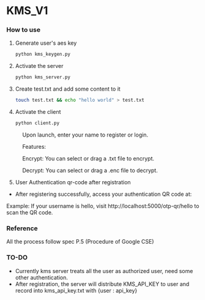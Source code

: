 # KMS_V1

### How to use
1. Generate user's aes key
   ```sh
   python kms_keygen.py
   ```

2. Activate the server
   ```sh
   python kms_server.py
   ```

3. Create test.txt and add some content to it  
   ```sh
   touch test.txt && echo "hello world" > test.txt
   ```
4. Activate the client
   ```sh
   python client.py
   ```
   &ensp;&ensp; Upon launch, enter your name to register or login.

   &ensp;&ensp;   Features:

   &ensp;&ensp;   Encrypt: You can select or drag a .txt file to encrypt.

   &ensp;&ensp;   Decrypt: You can select or drag a .enc file to decrypt.

5. User Authentication qr-code after registration
- After registering successfully, access your authentication QR code at:

Example: If your username is hello, visit http://localhost:5000/otp-qr/hello to scan the QR code.

### Reference
All the process follow spec P.5 (Procedure of Google CSE)

### TO-DO
- Currently kms server treats all the user as authorized user, need some other authentication.
- After registration, the server will distribute KMS_API_KEY to user and record into kms_api_key.txt with {user : api_key}
